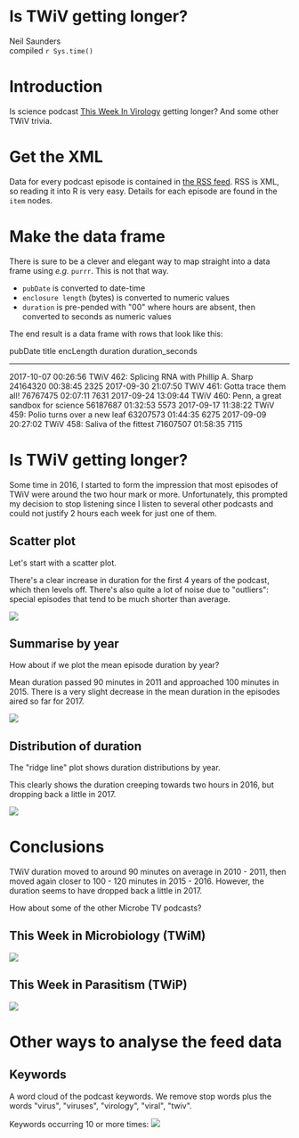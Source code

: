 # Is TWiV getting longer?
Neil Saunders  
compiled `r Sys.time()`  



# Introduction
Is science podcast [This Week In Virology](http://www.microbe.tv/twiv/) getting longer? And some other TWiV trivia.

# Get the XML
Data for every podcast episode is contained in [the RSS feed](http://twiv.microbeworld.libsynpro.com/twiv). RSS is XML, so reading it into R is very easy. Details for each episode are found in the `item` nodes.

# Make the data frame
There is sure to be a clever and elegant way to map straight into a data frame using _e.g._ `purrr`. This is not that way.

- `pubDate` is converted to date-time
- `enclosure length` (bytes) is converted to numeric values
- `duration` is pre-pended with "00" where hours are absent, then converted to seconds as numeric values



The end result is a data frame with rows that look like this:


pubDate               title                                           encLength  duration    duration_seconds
--------------------  ---------------------------------------------  ----------  ---------  -----------------
2017-10-07 00:26:56   TWiV 462: Splicing RNA with Phillip A. Sharp     24164320  00:38:45                2325
2017-09-30 21:07:50   TWiV 461: Gotta trace them all!                  76767475  02:07:11                7631
2017-09-24 13:09:44   TWiV 460: Penn, a great sandbox for science      56187687  01:32:53                5573
2017-09-17 11:38:22   TWiV 459: Polio turns over a new leaf            63207573  01:44:35                6275
2017-09-09 20:27:02   TWiV 458: Saliva of the fittest                  71607507  01:58:35                7115

# Is TWiV getting longer?
Some time in 2016, I started to form the impression that most episodes of TWiV were around the two hour mark or more. Unfortunately, this prompted my decision to stop listening since I listen to several other podcasts and could not justify 2 hours each week for just one of them.

## Scatter plot
Let's start with a scatter plot.

There's a clear increase in duration for the first 4 years of the podcast, which then levels off. There's also quite a lot of noise due to "outliers": special episodes that tend to be much shorter than average.

![](../../figures/twiv-scatter-1.png)<!-- -->

## Summarise by year
How about if we plot the mean episode duration by year?

Mean duration passed 90 minutes in 2011 and approached 100 minutes in 2015. There is a very slight decrease in the mean duration in the episodes aired so far for 2017.

![](../../figures/twiv-bar-1.png)<!-- -->

## Distribution of duration
The "ridge line" plot shows duration distributions by year.

This clearly shows the duration creeping towards two hours in 2016, but dropping back a little in 2017.

![](../../figures/twiv-joy-1.png)<!-- -->

# Conclusions
TWiV duration moved to around 90 minutes on average in 2010 - 2011, then moved again closer to 100 - 120 minutes in 2015 - 2016. However, the duration seems to have dropped back a little in 2017.

How about some of the other Microbe TV podcasts?

## This Week in Microbiology (TWiM)
![](../../figures/twim-joy-1.png)<!-- -->

## This Week in Parasitism (TWiP)
![](../../figures/twip-joy-1.png)<!-- -->

# Other ways to analyse the feed data
## Keywords
A word cloud of the podcast keywords. We remove stop words plus the words "virus", "viruses", "virology", "viral", "twiv".

Keywords occurring 10 or more times:
![](../../figures/twiv-wordcloud-1.png)<!-- -->
